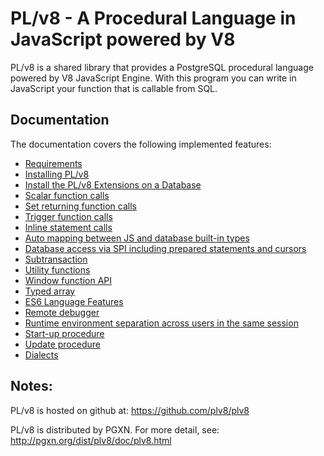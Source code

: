 PL/v8 - A Procedural Language in JavaScript powered by V8
=================================================

PL/v8 is a shared library that provides a PostgreSQL procedural language powered
by V8 JavaScript Engine.  With this program you can write in JavaScript your
function that is callable from SQL.

## Documentation
The documentation covers the following implemented features:

- [Requirements](/doc/plv8.md#requirements)
- [Installing PL/v8](/doc/plv8.md#installing-plv8)
- [Install the PL/v8 Extensions on a Database](/doc/plv8.md#install-the-plv8-extensions-on-a-database)
- [Scalar function calls](/doc/plv8.md#scalar-function-calls)
- [Set returning function calls](/doc/plv8.md#set-returning-function-calls)
- [Trigger function calls](/doc/plv8.md#trigger-function-calls)
- [Inline statement calls](/doc/plv8.md#inline-statement-calls)
- [Auto mapping between JS and database built-in types](/doc/plv8.md#auto-mapping-between-js-and-database-built-in-types)
- [Database access via SPI including prepared statements and cursors](/doc/plv8.md#database-access-via-spi-including-prepared-statements-and-cursors)
- [Subtransaction](/doc/plv8.md#subtransaction)
- [Utility functions](/doc/plv8.md#utility-functions)
- [Window function API](/doc/plv8.md#window-function-api)
- [Typed array](/doc/plv8.md#typed-array)
- [ES6 Language Features](/doc/plv8.md#es6-language-features)
- [Remote debugger](/doc/plv8.md#remote-debugger)
- [Runtime environment separation across users in the same session](/doc/plv8.md#runtime-environment-separation-across-users-in-the-same-session)
- [Start-up procedure](/doc/plv8.md#start-up-procedure)
- [Update procedure](/doc/plv8.md#update-procedure)
- [Dialects](/doc/plv8.md#dialects)

## Notes:
PL/v8 is hosted on github at:
https://github.com/plv8/plv8

PL/v8 is distributed by PGXN.  For more detail, see:
http://pgxn.org/dist/plv8/doc/plv8.html
